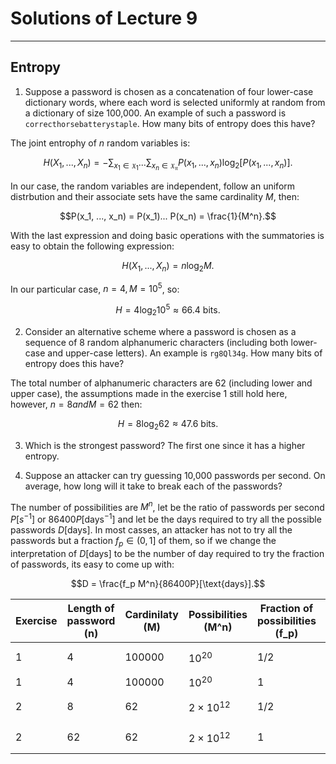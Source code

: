 # Solutions of Lecture 9

***

## Entropy

1. Suppose a password is chosen as a concatenation of four lower-case dictionary words, where each word is selected uniformly at random from a dictionary of size 100,000. An example of such a password is `correcthorsebatterystaple`. How many bits of entropy does this have?

The joint entrophy of $n$ random variables is:

$$H(X_1, ..., X_n) = -\sum_{x_1\in\mathfrak{X_1}}...\sum_{x_n\in\mathfrak{X_n}}P(x_1, ..., x_n)\log_2 [P(x_1, ..., x_n)].$$

In our case, the random variables are independent, follow an uniform distrbution and their associate sets have the same cardinality $M$, then:

$$P(x_1, ..., x_n) = P(x_1)... P(x_n) = \frac{1}{M^n}.$$

With the last expression and doing basic operations with the summatories is easy to obtain the following expression:

$$H(X_1, ..., X_n) = n\log_2 M.$$

In our particular case, $n=4, M=10^5$, so:

$$H = 4\log_2 10^5 \approx 66.4 \text{ bits}.$$

2. Consider an alternative scheme where a password is chosen as a sequence of 8 random alphanumeric characters (including both lower-case and upper-case letters). An example is `rg8Ql34g`. How many bits of entropy does this have?

The total number of alphanumeric characters are 62 (including lower and upper case), the assumptions made in the exercise 1 still hold here, however, $n=8 and M=62$ then:

$$H = 8\log_2 62 \approx 47.6 \text{ bits}.$$

3. Which is the strongest password? The first one since it has a higher entropy.

4. Suppose an attacker can try guessing 10,000 passwords per second. On average, how long will it take to break each of the passwords?

The number of possibilities are $M^n$, let be the ratio of passwords per second $P[s^{-1}]$ or $86400P[\text{days}^{-1}]$ and let be the days required to try all the possible passwords $D[\text{days}]$. In most casses, an attacker has not to try all the passwords but a fraction $f_p \in (0,1]$ of them, so if we change the interpretation of $D[\text{days}]$ to be the number of day required to try the fraction of passwords, its easy to come up with:

$$D = \frac{f_p M^n}{86400P}[\text{days}].$$

| Exercise | Length of password (n) | Cardinilaty (M) | Possibilities (M^n) | Fraction of possibilities (f_p) | Days              |
|----------|------------------------|-----------------|---------------------|---------------------------------|-------------------|
| 1        | $4$                    | $100000$        | $10^{20}$           | $1/2$                           | $5\times 10^{10}$ |
| 1        | $4$                    | $100000$        | $10^{20}$           | $1$                             | $10^{11}$         |
| 2        | $8$                    | $62$            | $2\times 10^{12}$   | $1/2$                           | $1\times 10^5$    |
| 2        | $62$                   | $62$            | $2\times 10^{12}$   | $1$                             | $2\times 10^{5}$  |
